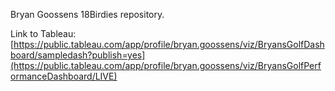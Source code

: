 Bryan Goossens 18Birdies repository.

Link to Tableau: [https://public.tableau.com/app/profile/bryan.goossens/viz/BryansGolfDashboard/sampledash?publish=yes](https://public.tableau.com/app/profile/bryan.goossens/viz/BryansGolfPerformanceDashboard/LIVE)
